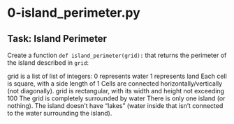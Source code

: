 # 0-island_perimeter.py

## Task: Island Perimeter

Create a function `def island_perimeter(grid):` that returns the perimeter of the island described in `grid`:

grid is a list of list of integers:
0 represents water
1 represents land
Each cell is square, with a side length of 1
Cells are connected horizontally/vertically (not diagonally).
grid is rectangular, with its width and height not exceeding 100
The grid is completely surrounded by water
There is only one island (or nothing).
The island doesn’t have “lakes” (water inside that isn’t connected to the water surrounding the island).


